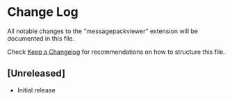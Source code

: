 # Change Log

All notable changes to the "messagepackviewer" extension will be documented in this file.

Check [Keep a Changelog](http://keepachangelog.com/) for recommendations on how to structure this file.

## [Unreleased]

- Initial release